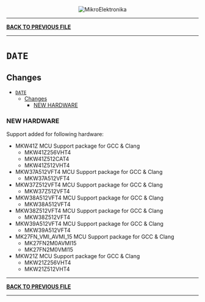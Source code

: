 <p align="center">
  <img src="http://www.mikroe.com/img/designs/beta/logo_small.png?raw=true" alt="MikroElektronika"/>
</p>

---

**[BACK TO PREVIOUS FILE](../changelog.md)**

---

# `DATE`

## Changes

- [`DATE`](#date)
  - [Changes](#changes)
    - [NEW HARDWARE](#new-hardware)

### NEW HARDWARE

Support added for following hardware:

+ MKW41Z MCU Support package for GCC & Clang
  + MKW41Z256VHT4
  + MKW41Z512CAT4
  + MKW41Z512VHT4
+ MKW37A512VFT4 MCU Support package for GCC & Clang
  + MKW37A512VFT4
+ MKW37Z512VFT4 MCU Support package for GCC & Clang
  + MKW37Z512VFT4
+ MKW38A512VFT4 MCU Support package for GCC & Clang
  + MKW38A512VFT4
+ MKW38Z512VFT4 MCU Support package for GCC & Clang
  + MKW38Z512VFT4
+ MKW39A512VFT4 MCU Support package for GCC & Clang
  + MKW39A512VFT4
+ MK27FN_VMI_AVMI_15 MCU Support package for GCC & Clang
  + MK27FN2M0AVMI15
  + MK27FN2M0VMI15
+ MKW21Z MCU Support package for GCC & Clang
  + MKW21Z256VHT4
  + MKW21Z512VHT4

---

**[BACK TO PREVIOUS FILE](../changelog.md)**

---
